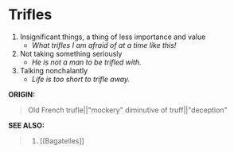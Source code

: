 # Trifles
1. Insignificant things, a thing of less importance and value
	- *What trifles I am afraid of at a time like this!*
2. Not taking something seriously
	- *He is not a man to be trifled with.*
3. Talking nonchalantly
	- *Life is too short to trifle away.*

**ORIGIN:**
> Old French trufle||"mockery" diminutive of truff||"deception"


**SEE ALSO:**
> 1. [[Bagatelles]]